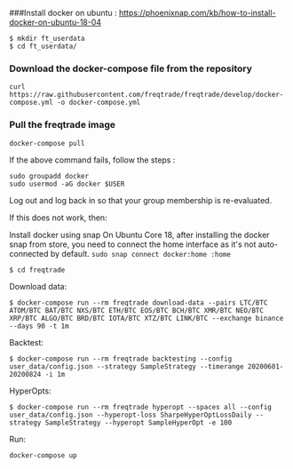 ###Install docker on ubuntu : 
https://phoenixnap.com/kb/how-to-install-docker-on-ubuntu-18-04
```
$ mkdir ft_userdata
$ cd ft_userdata/
```

### Download the docker-compose file from the repository
```
curl https://raw.githubusercontent.com/freqtrade/freqtrade/develop/docker-compose.yml -o docker-compose.yml
```

### Pull the freqtrade image
```
docker-compose pull
```

If the above command fails, follow the steps :
```
sudo groupadd docker
sudo usermod -aG docker $USER
```
Log out and log back in so that your group membership is re-evaluated.

If this does not work, then:

Install docker using snap
On Ubuntu Core 18, after installing the docker snap from store,
you need to connect the home interface as it's not auto-connected by default.
    ```
    sudo snap connect docker:home :home
    ```

```
$ cd freqtrade
```

Download data:
```
$ docker-compose run --rm freqtrade download-data --pairs LTC/BTC ATOM/BTC BAT/BTC NXS/BTC ETH/BTC EOS/BTC BCH/BTC XMR/BTC NEO/BTC XRP/BTC ALGO/BTC BRD/BTC IOTA/BTC XTZ/BTC LINK/BTC --exchange binance --days 90 -t 1m
```

Backtest:
```
$ docker-compose run --rm freqtrade backtesting --config user_data/config.json --strategy SampleStrategy --timerange 20200601-20200824 -i 1m
```

HyperOpts:
```
$ docker-compose run --rm freqtrade hyperopt --spaces all --config user_data/config.json --hyperopt-loss SharpeHyperOptLossDaily --strategy SampleStrategy --hyperopt SampleHyperOpt -e 100
```

Run:
```
docker-compose up
```